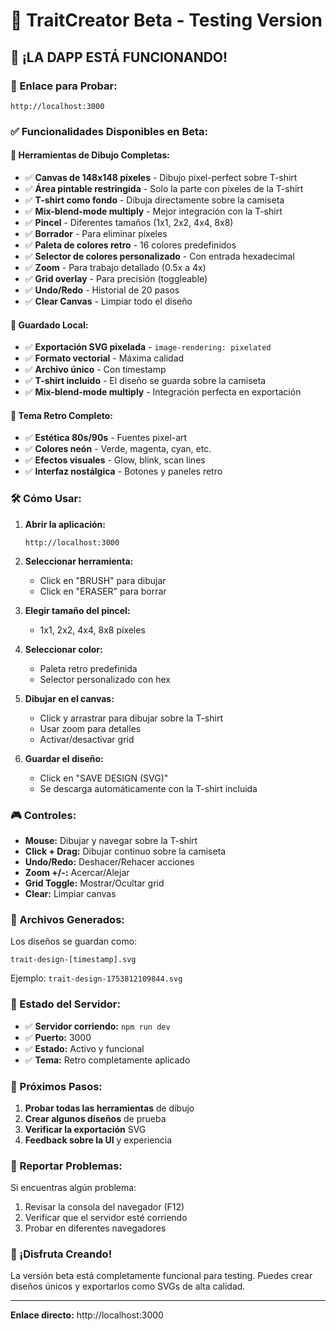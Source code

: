 # 🎨 TraitCreator Beta - Testing Version

## 🚀 **¡LA DAPP ESTÁ FUNCIONANDO!**

### **📱 Enlace para Probar:**
```
http://localhost:3000
```

### **✅ Funcionalidades Disponibles en Beta:**

#### **🎨 Herramientas de Dibujo Completas:**
- ✅ **Canvas de 148x148 píxeles** - Dibujo pixel-perfect sobre T-shirt
- ✅ **Área pintable restringida** - Solo la parte con píxeles de la T-shirt
- ✅ **T-shirt como fondo** - Dibuja directamente sobre la camiseta
- ✅ **Mix-blend-mode multiply** - Mejor integración con la T-shirt
- ✅ **Pincel** - Diferentes tamaños (1x1, 2x2, 4x4, 8x8)
- ✅ **Borrador** - Para eliminar píxeles
- ✅ **Paleta de colores retro** - 16 colores predefinidos
- ✅ **Selector de colores personalizado** - Con entrada hexadecimal
- ✅ **Zoom** - Para trabajo detallado (0.5x a 4x)
- ✅ **Grid overlay** - Para precisión (toggleable)
- ✅ **Undo/Redo** - Historial de 20 pasos
- ✅ **Clear Canvas** - Limpiar todo el diseño

#### **💾 Guardado Local:**
- ✅ **Exportación SVG pixelada** - `image-rendering: pixelated`
- ✅ **Formato vectorial** - Máxima calidad
- ✅ **Archivo único** - Con timestamp
- ✅ **T-shirt incluido** - El diseño se guarda sobre la camiseta
- ✅ **Mix-blend-mode multiply** - Integración perfecta en exportación

#### **🎯 Tema Retro Completo:**
- ✅ **Estética 80s/90s** - Fuentes pixel-art
- ✅ **Colores neón** - Verde, magenta, cyan, etc.
- ✅ **Efectos visuales** - Glow, blink, scan lines
- ✅ **Interfaz nostálgica** - Botones y paneles retro

### **🛠️ Cómo Usar:**

1. **Abrir la aplicación:**
   ```
   http://localhost:3000
   ```

2. **Seleccionar herramienta:**
   - Click en "BRUSH" para dibujar
   - Click en "ERASER" para borrar

3. **Elegir tamaño del pincel:**
   - 1x1, 2x2, 4x4, 8x8 píxeles

4. **Seleccionar color:**
   - Paleta retro predefinida
   - Selector personalizado con hex

5. **Dibujar en el canvas:**
   - Click y arrastrar para dibujar sobre la T-shirt
   - Usar zoom para detalles
   - Activar/desactivar grid

6. **Guardar el diseño:**
   - Click en "SAVE DESIGN (SVG)"
   - Se descarga automáticamente con la T-shirt incluida

### **🎮 Controles:**

- **Mouse:** Dibujar y navegar sobre la T-shirt
- **Click + Drag:** Dibujar continuo sobre la camiseta
- **Undo/Redo:** Deshacer/Rehacer acciones
- **Zoom +/-:** Acercar/Alejar
- **Grid Toggle:** Mostrar/Ocultar grid
- **Clear:** Limpiar canvas

### **📁 Archivos Generados:**

Los diseños se guardan como:
```
trait-design-[timestamp].svg
```

Ejemplo: `trait-design-1753812109844.svg`

### **🔧 Estado del Servidor:**

- ✅ **Servidor corriendo:** `npm run dev`
- ✅ **Puerto:** 3000
- ✅ **Estado:** Activo y funcional
- ✅ **Tema:** Retro completamente aplicado

### **🎯 Próximos Pasos:**

1. **Probar todas las herramientas** de dibujo
2. **Crear algunos diseños** de prueba
3. **Verificar la exportación** SVG
4. **Feedback sobre la UI** y experiencia

### **🐛 Reportar Problemas:**

Si encuentras algún problema:
1. Revisar la consola del navegador (F12)
2. Verificar que el servidor esté corriendo
3. Probar en diferentes navegadores

### **🎉 ¡Disfruta Creando!**

La versión beta está completamente funcional para testing. Puedes crear diseños únicos y exportarlos como SVGs de alta calidad.

---

**Enlace directo:** http://localhost:3000 